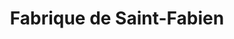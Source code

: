 ---
title: "Fabrique de Saint-Fabien"
url: /saint-fabien-de-panet/fabrique-de-saint-fabien/
shop: Gebrauchtwaren
---